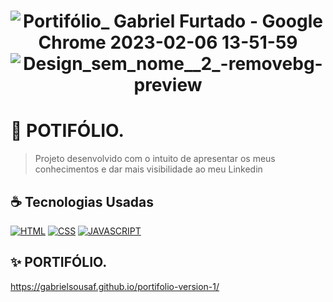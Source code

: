 <h1 align="center" width:100%>

![Portifólio_ Gabriel Furtado - Google Chrome 2023-02-06 13-51-59](https://user-images.githubusercontent.com/121953504/217038935-71aeb82d-cecc-4354-a066-47174b942ff4.gif)
![Design_sem_nome__2_-removebg-preview](https://user-images.githubusercontent.com/121953504/217038621-f02895b5-10b3-4814-9619-f76aff5c47bb.png)


 # 📱 POTIFÓLIO.
> Projeto desenvolvido com o intuito de apresentar os meus conhecimentos e dar mais visibilidade ao meu Linkedin

## ☕ Tecnologias Usadas

[![HTML](https://img.shields.io/badge/HTML5-E34F26?style=for-the-badge&logo=html5&logoColor=white)](#)
[![CSS](https://img.shields.io/badge/CSS3-1572B6?style=for-the-badge&logo=css3&logoColor=white)](#)
[![JAVASCRIPT](https://img.shields.io/badge/JavaScript-F7DF1E?style=for-the-badge&logo=javascript&logoColor=black)](#)


## ✨ PORTIFÓLIO.
https://gabrielsousaf.github.io/portifolio-version-1/
